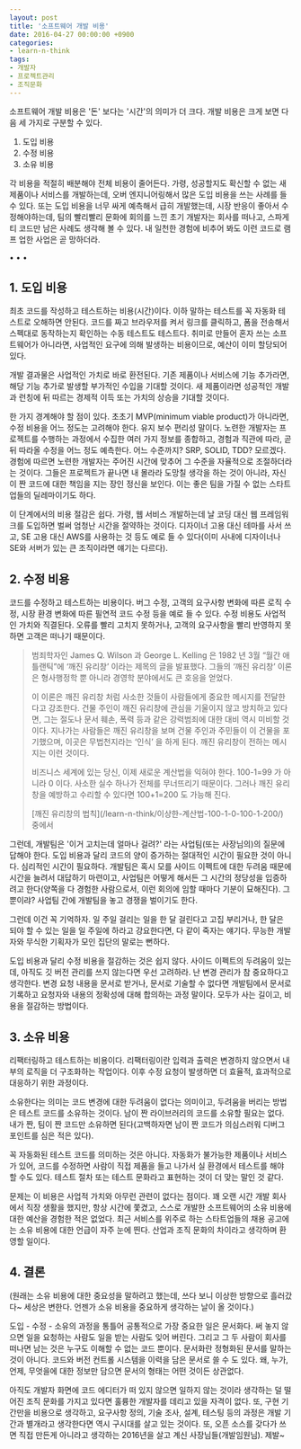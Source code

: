 ```yaml
---
layout: post
title: '소프트웨어 개발 비용' 
date: 2016-04-27 00:00:00 +0900
categories:
- learn-n-think
tags:
- 개발자
- 프로젝트관리
- 조직문화
---
```


소프트웨어 개발 비용은 '돈' 보다는 '시간'의 의미가 더 크다. 개발 비용은 크게 보면 다음 세 가지로 구분할 수 있다.

1.  도입 비용
2.  수정 비용
3.  소유 비용

각 비용을 적절히 배분해야 전체 비용이 줄어든다. 가령, 성공할지도 확신할 수 없는 새 제품이나 서비스를 개발하는데, 오버 엔지니어링해서 많은 도입 비용을 쓰는 사례를 들 수 있다. 또는 도입 비용을 너무 싸게 예측해서 급히 개발했는데, 시장 반응이 좋아서 수정해야하는데, 팀의 빨리빨리 문화에 회의를 느낀 초기 개발자는 회사를 떠나고, 스파게티 코드만 남은 사례도 생각해 볼 수 있다. 내 일천한 경험에 비추어 봐도 이런 코드로 램프 업한 사업은 곧 망하더라.

<!--more-->
<div class="spacer">• • •</div>

## 1. 도입 비용

최초 코드를 작성하고 테스트하는 비용(시간)이다. 이하 말하는 테스트를 꼭 자동화 테스트로 오해하면 안된다. 코드를 짜고 브라우저를 켜서 링크를 클릭하고, 폼을 전송해서 스펙대로 동작하는지 확인하는 수동 테스트도 테스트다. 취미로 만들어 혼자 쓰는 소프트웨어가 아니라면, 사업적인 요구에 의해 발생하는 비용이므로, 예산이 이미 할당되어 있다.

개발 결과물은 사업적인 가치로 바로 환전된다. 기존 제품이나 서비스에 기능 추가라면, 해당 기능 추가로 발생할 부가적인 수입을 기대할 것이다. 새 제품이라면 성공적인 개발과 런칭에 뒤 따르는 경제적 이득 또는 가치의 상승을 기대할 것이다.

한 가지 경계해야 할 점이 있다. 초초기 MVP(minimum viable product)가 아니라면, 수정 비용을 어느 정도는 고려해야 한다. 유지 보수 편리성 말이다. 노련한 개발자는 프로젝트를 수행하는 과정에서 수집한 여러 가지 정보를 종합하고, 경험과 직관에 따라, 곧 뒤 따라올 수정을 어느 정도 예측한다. 어느 수준까지? SRP, SOLID, TDD? 모르겠다. 경험에 따르면 노련한 개발자는 주어진 시간에 맞추어 그 수준을 자율적으로 조절하더라는 것이다. 그들은 프로젝트가 끝나면 내 몰라라 도망칠 생각을 하는 것이 아니라, 자신이 짠 코드에 대한 책임을 지는 장인 정신을 보인다. 이는 좋은 팀을 가질 수 없는 스타트업들의 딜레마이기도 하다. 

이 단계에서의 비용 절감은 쉽다. 가령, 웹 서비스 개발하는데 날 코딩 대신 웹 프레임워크를 도입하면 벌써 엄청난 시간을 절약하는 것이다. 디자이너 고용 대신 테마를 사서 쓰고, SE 고용 대신 AWS를 사용하는 것 등도 예로 들 수 있다(이미 사내에 디자이너나 SE와 서버가 있는 큰 조직이라면 얘기는 다르다).

## 2. 수정 비용

코드를 수정하고 테스트하는 비용이다. 버그 수정, 고객의 요구사항 변화에 따른 로직 수정, 시장 환경 변화에 따른 필연적 코드 수정 등을 예로 들 수 있다. 수정 비용도 사업적인 가치와 직결된다. 오류를 빨리 고치지 못하거나, 고객의 요구사항을 빨리 반영하지 못하면 고객은 떠나기 때문이다. 

> 범죄학자인 James Q. Wilson 과 George L. Kelling 은 1982 년 3월 “월간 애틀랜틱”에 ‘깨진 유리창’ 이라는 제목의 글을 발표했다. 그들의 ‘깨진 유리창’ 이론은 형사행정학 뿐 아니라 경영학 분야에서도 큰 호응을 얻었다.
>
> 이 이론은 깨진 유리창 처럼 사소한 것들이 사람들에게 중요한 메시지를 전달한다고 강조한다. 건물 주인이 깨진 유리창에 관심을 기울이지 않고 방치하고 있다면, 그는 절도나 문서 훼손, 폭력 등과 같은 강력범죄에 대한 대비 역시 미비할 것이다. 지나가는 사람들은 깨진 유리창을 보며 건물 주인과 주민들이 이 건물을 포기했으며, 이곳은 무법천지라는 ‘인식’ 을 하게 된다. 깨진 유리창이 전하는 메시지는 이런 것이다.
> 
> 비즈니스 세계에 있는 당신, 이제 새로운 계산법을 익혀야 한다. 100-1=99 가 아니라 0 이다. 사소한 실수 하나가 전체를 무너뜨리기 때문이다. 그러나 깨진 유리창을 예방하고 수리할 수 있다면 100+1=200 도 가능해 진다.
>
> <footer>[깨진 유리창의 법칙](/learn-n-think/이상한-계산법-100-1-0-100-1-200/) 중에서</footer>

그런데, 개발팀은 '이거 고치는데 얼마나 걸려?' 라는 사업팀(또는 사장님의)의 질문에 답해야 한다. 도입 비용과 달리 코드의 양이 증가하는 절대적인 시간이 필요한 것이 아니다. 심리적인 시간이 필요하다. 개발팀은 혹시 모를 사이드 이펙트에 대한 두려움 때문에 시간을 늘려서 대답하기 마련이고, 사업팀은 어떻게 해서든 그 시간의 정당성을 입증하려고 한다(양쪽을 다 경험한 사람으로서, 이런 회의에 임할 때마다 기분이 묘해진다). 그 뿐이랴? 사업팀 간에 개발팀을 놓고 경쟁을 벌이기도 한다.
 
그런데 이건 꼭 기억하자. 일 주일 걸리는 일을 한 달 걸린다고 고집 부리거나, 한 달은 되야 할 수 있는 일을 일 주일에 하라고 강요한다면, 다 같이 죽자는 얘기다. 무능한 개발자와 무식한 기획자가 모인 집단의 말로는 뻔하다.

도입 비용과 달리 수정 비용을 절감하는 것은 쉽지 않다. 사이드 이펙트의 두려움이 있는데, 아직도 깃 버전 관리를 쓰지 않는다면 우선 고려하라. 난 변경 관리가 참 중요하다고 생각한다. 변경 요청 내용을 문서로 받거나, 문서로 기술할 수 없다면 개발팀에서 문서로 기록하고 요청자와 내용의 정확성에 대해 합의하는 과정 말이다. 모두가 사는 길이고, 비용을 절감하는 방법이다.

## 3. 소유 비용

리팩터링하고 테스트하는 비용이다. 리팩터링이란 입력과 출력은 변경하지 않으면서 내부의 로직을 더 구조화하는 작업이다. 이후 수정 요청이 발생하면 더 효율적, 효과적으로 대응하기 위한 과정이다. 

소유한다는 의미는 코드 변경에 대한 두려움이 없다는 의미이고, 두려움을 버리는 방법은 테스트 코드를 소유하는 것이다. 남이 짠 라이브러리의 코드를 소유할 필요는 없다. 내가 짠, 팀이 짠 코드만 소유하면 된다(고백하자면 남이 짠 코드가 의심스러워 디버그 포인트를 심은 적은 있다).

꼭 자동화된 테스트 코드를 의미하는 것은 아니다. 자동화가 불가능한 제품이나 서비스가 있어, 코드를 수정하면 사람이 직접 제품을 들고 나가서 실 환경에서 테스트를 해야 할 수도 있다. 테스트 절차 또는 테스트 문화라고 표현하는 것이 더 맞는 말인 것 같다.

문제는 이 비용은 사업적 가치와 아무런 관련이 없다는 점이다. 꽤 오랜 시간 개발 회사에서 직장 생활을 했지만, 항상 시간에 쫓겼고, 스스로 개발한 소프트웨어의 소유 비용에 대한 예산을 경험한 적은 없었다. 최근 서비스를 위주로 하는 스타트업들의 채용 공고에는 소유 비용에 대한 언급이 자주 눈에 띈다. 산업과 조직 문화의 차이라고 생각하며 환영할 일이다.

## 4. 결론

(원래는 소유 비용에 대한 중요성을 말하려고 했는데, 쓰다 보니 이상한 방향으로 흘러갔다~ 세상은 변한다. 언젠가 소유 비용을 중요하게 생각하는 날이 올 것이다.)

도입 - 수정 - 소유의 과정을 통틀어 공통적으로 가장 중요한 일은 문서화다. 써 놓지 않으면 일을 요청하는 사람도 일을 받는 사람도 잊어 버린다. 그리고 그 두 사람이 회사를 떠나면 남는 것은 누구도 이해할 수 없는 코드 뿐이다. 문서화란 정형화된 문서를 말하는 것이 아니다. 코드와 버전 컨트롤 시스템을 이력을 담은 문서로 쓸 수 도 있다. 왜, 누가, 언제, 무엇을에 대한 정보만 담으면 문서의 형태는 어떤 것이든 상관없다.

아직도 개발자 화면에 코드 에디터가 떠 있지 않으면 일하지 않는 것이라 생각하는 덜 떨어진 조직 문화를 가지고 있다면 훌륭한 개발자를 데리고 있을 자격이 없다. 또, 구현 기간만을 비용으로 생각하고, 요구사항 정의, 기술 조사, 설계, 테스팅 등의 과정은 개발 기간과 별개라고 생각한다면 역시 구시대를 살고 있는 것이다. 또, 오픈 소스를 갖다가 쓰면 직접 만든게 아니라고 생각하는 2016년을 살고 계신 사장님들(개발임원님). 제발~
